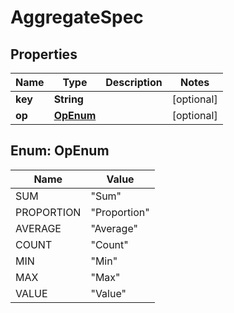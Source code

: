 
# AggregateSpec

## Properties
Name | Type | Description | Notes
------------ | ------------- | ------------- | -------------
**key** | **String** |  |  [optional]
**op** | [**OpEnum**](#OpEnum) |  |  [optional]


<a name="OpEnum"></a>
## Enum: OpEnum
Name | Value
---- | -----
SUM | &quot;Sum&quot;
PROPORTION | &quot;Proportion&quot;
AVERAGE | &quot;Average&quot;
COUNT | &quot;Count&quot;
MIN | &quot;Min&quot;
MAX | &quot;Max&quot;
VALUE | &quot;Value&quot;



